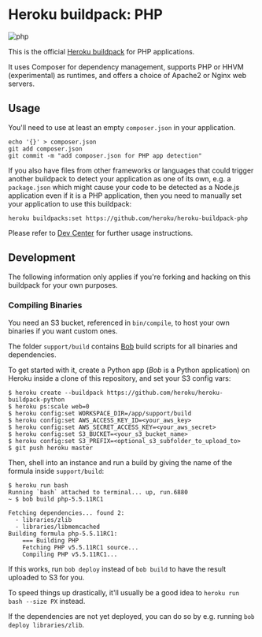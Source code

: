 # Heroku buildpack: PHP

![php](https://cloud.githubusercontent.com/assets/51578/8882982/73ea501a-3219-11e5-8f87-311e6b8a86fc.jpg)


This is the official [Heroku buildpack](http://devcenter.heroku.com/articles/buildpacks) for PHP applications.

It uses Composer for dependency management, supports PHP or HHVM (experimental) as runtimes, and offers a choice of Apache2 or Nginx web servers.

## Usage

You'll need to use at least an empty `composer.json` in your application.

    echo '{}' > composer.json
    git add composer.json
    git commit -m "add composer.json for PHP app detection"

If you also have files from other frameworks or languages that could trigger another buildpack to detect your application as one of its own, e.g. a `package.json` which might cause your code to be detected as a Node.js application even if it is a PHP application, then you need to manually set your application to use this buildpack:

    heroku buildpacks:set https://github.com/heroku/heroku-buildpack-php

Please refer to [Dev Center](https://devcenter.heroku.com/categories/php) for further usage instructions.

## Development

The following information only applies if you're forking and hacking on this buildpack for your own purposes.

### Compiling Binaries

You need an S3 bucket, referenced in `bin/compile`, to host your own binaries if you want custom ones.

The folder `support/build` contains [Bob](http://github.com/kennethreitz/bob-builder) build scripts for all binaries and dependencies.

To get started with it, create a Python app (*Bob* is a Python application) on Heroku inside a clone of this repository, and set your S3 config vars:

    $ heroku create --buildpack https://github.com/heroku/heroku-buildpack-python
    $ heroku ps:scale web=0
    $ heroku config:set WORKSPACE_DIR=/app/support/build
    $ heroku config:set AWS_ACCESS_KEY_ID=<your_aws_key>
    $ heroku config:set AWS_SECRET_ACCESS_KEY=<your_aws_secret>
    $ heroku config:set S3_BUCKET=<your_s3_bucket_name>
    $ heroku config:set S3_PREFIX=<optional_s3_subfolder_to_upload_to>
    $ git push heroku master

Then, shell into an instance and run a build by giving the name of the formula inside `support/build`:

    $ heroku run bash
    Running `bash` attached to terminal... up, run.6880
    ~ $ bob build php-5.5.11RC1
    
    Fetching dependencies... found 2:
      - libraries/zlib
      - libraries/libmemcached
    Building formula php-5.5.11RC1:
        === Building PHP
        Fetching PHP v5.5.11RC1 source...
        Compiling PHP v5.5.11RC1...

If this works, run `bob deploy` instead of `bob build` to have the result uploaded to S3 for you.

To speed things up drastically, it'll usually be a good idea to `heroku run bash --size PX` instead.

If the dependencies are not yet deployed, you can do so by e.g. running `bob deploy libraries/zlib`.
